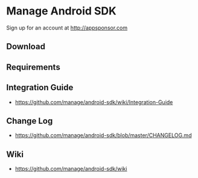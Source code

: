 # Manage Android SDK

Sign up for an account at http://appsponsor.com

## Download

## Requirements

## Integration Guide
- https://github.com/manage/android-sdk/wiki/Integration-Guide

## Change Log
- https://github.com/manage/android-sdk/blob/master/CHANGELOG.md

## Wiki
- https://github.com/manage/android-sdk/wiki